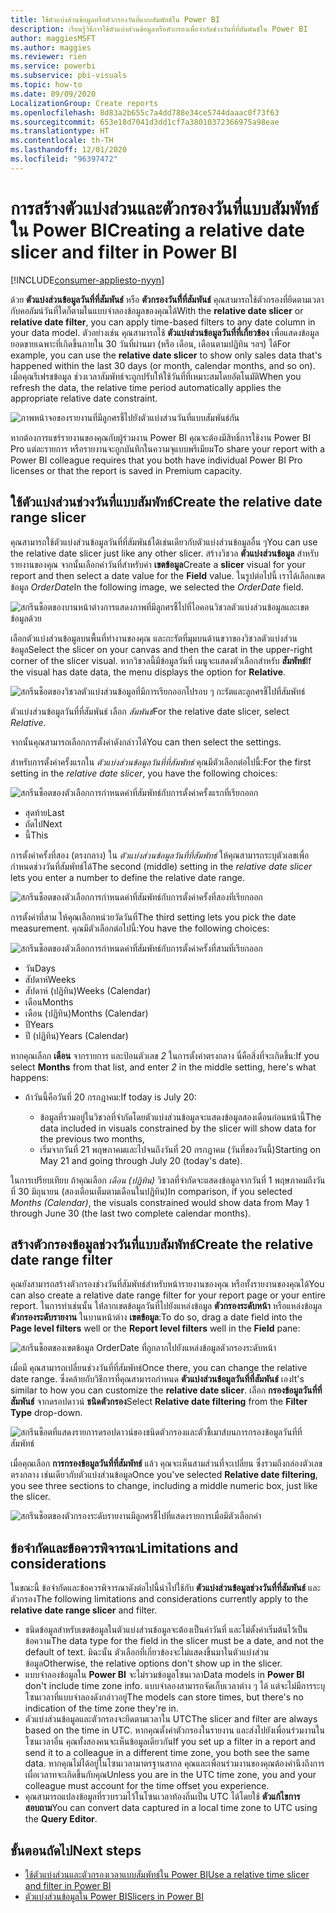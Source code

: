 ```yaml
---
title: ใช้ตัวแบ่งส่วนข้อมูลหรือตัวกรองวันที่แบบสัมพัทธ์ใน Power BI
description: เรียนรู้วิธีการใช้ตัวแบ่งส่วนข้อมูลหรือตัวกรองเพื่อจำกัดช่วงวันที่ที่สัมพันธ์ใน Power BI
author: maggiesMSFT
ms.author: maggies
ms.reviewer: rien
ms.service: powerbi
ms.subservice: pbi-visuals
ms.topic: how-to
ms.date: 09/09/2020
LocalizationGroup: Create reports
ms.openlocfilehash: 8d83a2b655c7a4dd788e34ce5744daaac0f73f63
ms.sourcegitcommit: 653e18d7041d3dd1cf7a38010372366975a98eae
ms.translationtype: HT
ms.contentlocale: th-TH
ms.lasthandoff: 12/01/2020
ms.locfileid: "96397472"
---
```

# <a name="creating-a-relative-date-slicer-and-filter-in-power-bi"></a><span data-ttu-id="a333d-103">การสร้างตัวแบ่งส่วนและตัวกรองวันที่แบบสัมพัทธ์ใน Power BI</span><span class="sxs-lookup"><span data-stu-id="a333d-103">Creating a relative date slicer and filter in Power BI</span></span>

[!INCLUDE[consumer-appliesto-nyyn](../includes/consumer-appliesto-nyyn.md)]

<span data-ttu-id="a333d-104">ด้วย **ตัวแบ่งส่วนข้อมูลวันที่ที่สัมพันธ์** หรือ **ตัวกรองวันที่ี่ที่สัมพันธ์** คุณสามารถใช้ตัวกรองที่ยึดตามเวลากับคอลัมน์วันที่ใดก็ตามในแบบจำลองข้อมูลของคุณได้</span><span class="sxs-lookup"><span data-stu-id="a333d-104">With the **relative date slicer** or **relative date filter**, you can apply time-based filters to any date column in your data model.</span></span> <span data-ttu-id="a333d-105">ตัวอย่างเช่น คุณสามารถใช้ **ตัวแบ่งส่วนข้อมูลวันที่ที่เกี่ยวข้อง** เพื่อแสดงข้อมูลยอดขายเฉพาะที่เกิดขึ้นภายใน 30 วันที่ผ่านมา (หรือ เดือน, เดือนตามปฏิทิน ฯลฯ) ได้</span><span class="sxs-lookup"><span data-stu-id="a333d-105">For example, you can use the **relative date slicer** to show only sales data that's happened within the last 30 days (or month, calendar months, and so on).</span></span> <span data-ttu-id="a333d-106">เมื่อคุณรีเฟรชข้อมูล ช่วงเวลาสัมพัทธ์จะถูกปรับให้ใช้วันที่ที่เหมาะสมโดยอัตโนมัติ</span><span class="sxs-lookup"><span data-stu-id="a333d-106">When you refresh the data, the relative time period automatically applies the appropriate relative date constraint.</span></span>

![ภาพหน้าจอของรายงานที่มีลูกศรชี้ไปยังตัวแบ่งส่วนวันที่แบบสัมพันธ์กัน](media/desktop-slicer-filter-date-range/relative-date-range-slicer-filter-01.png)

<span data-ttu-id="a333d-108">หากต้องการแชร์รายงานของคุณกับผู้ร่วมงาน Power BI คุณจะต้องมีสิทธิ์การใช้งาน Power BI Pro แต่ละรายการ หรือรายงานจะถูกบันทึกในความจุแบบพรีเมียม</span><span class="sxs-lookup"><span data-stu-id="a333d-108">To share your report with a Power BI colleague requires that you both have individual Power BI Pro licenses or that the report is saved in Premium capacity.</span></span>

## <a name="create-the-relative-date-range-slicer"></a><span data-ttu-id="a333d-109">ใช้ตัวแบ่งส่วนช่วงวันที่แบบสัมพัทธ์</span><span class="sxs-lookup"><span data-stu-id="a333d-109">Create the relative date range slicer</span></span>

<span data-ttu-id="a333d-110">คุณสามารถใช้ตัวแบ่งส่วนข้อมูลวันที่ที่สัมพันธ์ได้เช่นเดียวกับตัวแบ่งส่วนข้อมูลอื่น ๆ</span><span class="sxs-lookup"><span data-stu-id="a333d-110">You can use the relative date slicer just like any other slicer.</span></span> <span data-ttu-id="a333d-111">สร้างวิชวล **ตัวแบ่งส่วนข้อมูล** สำหรับรายงานของคุณ จากนั้นเลือกค่าวันที่สำหรับค่า **เขตข้อมูล**</span><span class="sxs-lookup"><span data-stu-id="a333d-111">Create a **slicer** visual for your report and then select a date value for the **Field** value.</span></span> <span data-ttu-id="a333d-112">ในรูปต่อไปนี้ เราได้เลือกเขตข้อมูล *OrderDate*</span><span class="sxs-lookup"><span data-stu-id="a333d-112">In the following image, we selected the *OrderDate* field.</span></span>

![สกรีนช็อตของบานหน้าต่างการแสดงภาพที่มีลูกศรชี้ไปที่ไอคอนวิชวลตัวแบ่งส่วนข้อมูลและเขตข้อมูลด้วย](media/desktop-slicer-filter-date-range/relative-date-range-slicer-filter-02.png)

<span data-ttu-id="a333d-114">เลือกตัวแบ่งส่วนข้อมูลบนพื้นที่ทำงานของคุณ และกะรัตที่มุมบนด้านขวาของวิชวลตัวแบ่งส่วนข้อมูล</span><span class="sxs-lookup"><span data-stu-id="a333d-114">Select the slicer on your canvas and then the carat in the upper-right corner of the slicer visual.</span></span> <span data-ttu-id="a333d-115">หากวิชวลนี้มีข้อมูลวันที่ เมนูจะแสดงตัวเลือกสำหรับ **สัมพัทธ์**</span><span class="sxs-lookup"><span data-stu-id="a333d-115">If the visual has date data, the menu displays the option for **Relative**.</span></span>

![สกรีนช็อตของวิชวลตัวแบ่งส่วนข้อมูลที่มีการเรียกออกไปรอบ ๆ กะรัตและลูกศรชี้ไปที่สัมพัทธ์](media/desktop-slicer-filter-date-range/relative-date-range-slicer-filter-03.png)

<span data-ttu-id="a333d-117">ตัวแบ่งส่วนข้อมูลวันที่ที่สัมพันธ์ เลือก *สัมพันธ์*</span><span class="sxs-lookup"><span data-stu-id="a333d-117">For the relative date slicer, select *Relative*.</span></span>

<span data-ttu-id="a333d-118">จากนั้นคุณสามารถเลือกการตั้งค่าดังกล่าวได้</span><span class="sxs-lookup"><span data-stu-id="a333d-118">You can then select the settings.</span></span>

<span data-ttu-id="a333d-119">สำหรับการตั้งค่าครั้งแรกใน *ตัวแบ่งส่วนข้อมูลวันที่ที่สัมพัทธ์* คุณมีตัวเลือกต่อไปนี้:</span><span class="sxs-lookup"><span data-stu-id="a333d-119">For the first setting in the *relative date slicer*, you have the following choices:</span></span>

![สกรีนช็อตของตัวเลือกการกำหนดค่าที่สัมพัทธ์กับการตั้งค่าครั้งแรกที่เรียกออก](media/desktop-slicer-filter-date-range/relative-date-range-slicer-filter-04.png)

* <span data-ttu-id="a333d-121">สุดท้าย</span><span class="sxs-lookup"><span data-stu-id="a333d-121">Last</span></span>
* <span data-ttu-id="a333d-122">ถัดไป</span><span class="sxs-lookup"><span data-stu-id="a333d-122">Next</span></span>
* <span data-ttu-id="a333d-123">นี้</span><span class="sxs-lookup"><span data-stu-id="a333d-123">This</span></span>

<span data-ttu-id="a333d-124">การตั้งค่าครั้งที่สอง (ตรงกลาง) ใน *ตัวแบ่งส่วนข้อมูลวันที่ที่สัมพัทธ์* ให้คุณสามารถระบุตัวเลขเพื่อกำหนดช่วงวันที่สัมพัทธ์ได้</span><span class="sxs-lookup"><span data-stu-id="a333d-124">The second (middle) setting in the *relative date slicer* lets you enter a number to define the relative date range.</span></span>

![สกรีนช็อตของตัวเลือกการกำหนดค่าที่สัมพัทธ์กับการตั้งค่าครั้งที่สองที่เรียกออก](media/desktop-slicer-filter-date-range/relative-date-range-slicer-filter-04a.png)

<span data-ttu-id="a333d-126">การตั้งค่าที่สาม ให้คุณเลือกหน่วยวัดวันที่</span><span class="sxs-lookup"><span data-stu-id="a333d-126">The third setting lets you pick the date measurement.</span></span> <span data-ttu-id="a333d-127">คุณมีตัวเลือกต่อไปนี้:</span><span class="sxs-lookup"><span data-stu-id="a333d-127">You have the following choices:</span></span>

![สกรีนช็อตของตัวเลือกการกำหนดค่าที่สัมพัทธ์กับการตั้งค่าครั้งที่สามที่เรียกออก](media/desktop-slicer-filter-date-range/relative-date-range-slicer-filter-05.png)

* <span data-ttu-id="a333d-129">วัน</span><span class="sxs-lookup"><span data-stu-id="a333d-129">Days</span></span>
* <span data-ttu-id="a333d-130">สัปดาห์</span><span class="sxs-lookup"><span data-stu-id="a333d-130">Weeks</span></span>
* <span data-ttu-id="a333d-131">สัปดาห์ (ปฏิทิน)</span><span class="sxs-lookup"><span data-stu-id="a333d-131">Weeks (Calendar)</span></span>
* <span data-ttu-id="a333d-132">เดือน</span><span class="sxs-lookup"><span data-stu-id="a333d-132">Months</span></span>
* <span data-ttu-id="a333d-133">เดือน (ปฏิทิน)</span><span class="sxs-lookup"><span data-stu-id="a333d-133">Months (Calendar)</span></span>
* <span data-ttu-id="a333d-134">ปี</span><span class="sxs-lookup"><span data-stu-id="a333d-134">Years</span></span>
* <span data-ttu-id="a333d-135">ปี (ปฏิทิน)</span><span class="sxs-lookup"><span data-stu-id="a333d-135">Years (Calendar)</span></span>

<span data-ttu-id="a333d-136">หากคุณเลือก **เดือน** จากรายการ และป้อนตัวเลข *2* ในการตั้งค่าตรงกลาง นี่คือสิ่งที่จะเกิดขึ้น:</span><span class="sxs-lookup"><span data-stu-id="a333d-136">If you select **Months** from that list, and enter *2* in the middle setting, here's what happens:</span></span>

* <span data-ttu-id="a333d-137">ถ้าวันนี้คือวันที่ 20 กรกฎาคม:</span><span class="sxs-lookup"><span data-stu-id="a333d-137">If today is July 20:</span></span>

    - <span data-ttu-id="a333d-138">ข้อมูลที่รวมอยู่ในวิชวลที่จำกัดโดยตัวแบ่งส่วนข้อมูลจะแสดงข้อมูลสองเดือนก่อนหน้านี้</span><span class="sxs-lookup"><span data-stu-id="a333d-138">The data included in visuals constrained by the slicer will show data for the previous two months,</span></span>
    - <span data-ttu-id="a333d-139">เริ่มจากวันที่ 21 พฤษภาคมและไปจนถึงวันที่ 20 กรกฎาคม (วันที่ของวันนี้)</span><span class="sxs-lookup"><span data-stu-id="a333d-139">Starting on May 21 and going through July 20 (today's date).</span></span>

<span data-ttu-id="a333d-140">ในการเปรียบเทียบ ถ้าคุณเลือก *เดือน (ปฏิทิน)* วิชวลที่จำกัดจะแสดงข้อมูลจากวันที่ 1 พฤษภาคมถึงวันที่ 30 มิถุนายน (สองเดือนเต็มตามเดือนในปฏิทิน)</span><span class="sxs-lookup"><span data-stu-id="a333d-140">In comparison, if you selected *Months (Calendar)*, the visuals constrained would show data from May 1 through June 30 (the last two complete calendar months).</span></span>

## <a name="create-the-relative-date-range-filter"></a><span data-ttu-id="a333d-141">สร้างตัวกรองข้อมูลช่วงวันที่แบบสัมพัทธ์</span><span class="sxs-lookup"><span data-stu-id="a333d-141">Create the relative date range filter</span></span>

<span data-ttu-id="a333d-142">คุณยังสามารถสร้างตัวกรองช่วงวันที่สัมพัทธ์สำหรับหน้ารายงานของคุณ หรือทั้งรายงานของคุณได้</span><span class="sxs-lookup"><span data-stu-id="a333d-142">You can also create a relative date range filter for your report page or your entire report.</span></span> <span data-ttu-id="a333d-143">ในการทำเช่นนั้น ให้่ลากเขตข้อมูลวันที่ไปยังแหล่งข้อมูล **ตัวกรองระดับหน้า** หรือแหล่งข้อมูล **ตัวกรองระดับรายงาน** ในบานหน้าต่าง **เขตข้อมูล**:</span><span class="sxs-lookup"><span data-stu-id="a333d-143">To do so, drag a date field into the **Page level filters** well or the **Report level filters** well in the **Field** pane:</span></span>

![สกรีนช็อตของเขตข้อมูล OrderDate ที่ถูกลากไปยังแหล่งข้อมูลตัวกรองระดับหน้า](media/desktop-slicer-filter-date-range/relative-date-range-slicer-filter-06.png)

<span data-ttu-id="a333d-145">เมื่อมี คุณสามารถเปลี่ยนช่วงวันที่ที่สัมพัทธ์</span><span class="sxs-lookup"><span data-stu-id="a333d-145">Once there, you can change the relative date range.</span></span> <span data-ttu-id="a333d-146">ซึ่งคล้ายกับวิธีการที่คุณสามารถกำหนด **ตัวแบ่งส่วนข้อมูลวันที่ที่สัมพันธ์** เอง</span><span class="sxs-lookup"><span data-stu-id="a333d-146">It's similar to how you can customize the **relative date slicer**.</span></span> <span data-ttu-id="a333d-147">เลือก **กรองข้อมูลวันที่ที่สัมพันธ์** จากดรอปดาวน์ **ชนิดตัวกรอง**</span><span class="sxs-lookup"><span data-stu-id="a333d-147">Select **Relative date filtering** from the **Filter Type** drop-down.</span></span>

![สกรีนช็อตที่แสดงรายการดรอปดาวน์ของชนิดตัวกรองและตัวชี้เมาส์บนการกรองข้อมูลวันที่ที่สัมพัทธ์](media/desktop-slicer-filter-date-range/relative-date-range-slicer-filter-07.png)

<span data-ttu-id="a333d-149">เมื่อคุณเลือก **การกรองข้อมูลวันที่ที่สัมพัทธ์** แล้ว คุณจะเห็นสามส่วนที่จะเปลี่ยน ซึ่งรวมถึงกล่องตัวเลขตรงกลาง เช่นเดียวกับตัวแบ่งส่วนข้อมูล</span><span class="sxs-lookup"><span data-stu-id="a333d-149">Once you've selected **Relative date filtering**, you see three sections to change, including a middle numeric box, just like the slicer.</span></span>

![สกรีนช็อตของตัวกรองระดับรายงานมีลูกศรชี้ไปที่แสดงรายการเมื่อมีตัวเลือกค่า](media/desktop-slicer-filter-date-range/relative-date-range-slicer-filter-08.png)

## <a name="limitations-and-considerations"></a><span data-ttu-id="a333d-151">ข้อจำกัดและข้อควรพิจารณา</span><span class="sxs-lookup"><span data-stu-id="a333d-151">Limitations and considerations</span></span>

<span data-ttu-id="a333d-152">ในขณะนี้ ข้อจำกัดและข้อควรพิจารณาดังต่อไปนี้นำไปใช้กับ **ตัวแบ่งส่วนข้อมูลช่วงวันที่ที่สัมพันธ์** และตัวกรอง</span><span class="sxs-lookup"><span data-stu-id="a333d-152">The following limitations and considerations currently apply to the **relative date range slicer** and filter.</span></span>

* <span data-ttu-id="a333d-153">ชนิดข้อมูลสำหรับเขตข้อมูลในตัวแบ่งส่วนข้อมูลจะต้องเป็นค่าวันที่ และไม่ตั้งค่าเริ่มต้นไว้เป็นข้อความ</span><span class="sxs-lookup"><span data-stu-id="a333d-153">The data type for the field in the slicer must be a date, and not the default of text.</span></span> <span data-ttu-id="a333d-154">มิฉะนั้น ตัวเลือกที่เกี่ยวข้องจะไม่แสดงขึ้นมาในตัวแบ่งส่วนข้อมูล</span><span class="sxs-lookup"><span data-stu-id="a333d-154">Otherwise, the relative options don't show up in the slicer.</span></span>
* <span data-ttu-id="a333d-155">แบบจำลองข้อมูลใน **Power BI** จะไม่รวมข้อมูลโซนเวลา</span><span class="sxs-lookup"><span data-stu-id="a333d-155">Data models in **Power BI** don't include time zone info.</span></span> <span data-ttu-id="a333d-156">แบบจำลองสามารถจัดเก็บเวลาต่าง ๆ ได้ แต่จะไม่มีการระบุโซนเวลาที่แบบจำลองดังกล่าวอยู่</span><span class="sxs-lookup"><span data-stu-id="a333d-156">The models can store times, but there's no indication of the time zone they're in.</span></span>
* <span data-ttu-id="a333d-157">ตัวแบ่งส่วนข้อมูลและตัวกรองจะยึดตามเวลาใน UTC</span><span class="sxs-lookup"><span data-stu-id="a333d-157">The slicer and filter are always based on the time in UTC.</span></span> <span data-ttu-id="a333d-158">หากคุณตั้งค่าตัวกรองในรายงาน และส่งไปยังเพื่อนร่วมงานในโซนเวลาอื่น คุณทั้งสองคนจะเห็นข้อมูลเดียวกัน</span><span class="sxs-lookup"><span data-stu-id="a333d-158">If you set up a filter in a report and send it to a colleague in a different time zone, you both see the same data.</span></span> <span data-ttu-id="a333d-159">หากคุณไม่ได้อยู่ในโซนเวลามาตรฐานสากล คุณและเพื่อนร่วมงานของคุณต้องคำนึงถึงการเผื่อเวลาทจะเกิดขึ้นกับคุณ</span><span class="sxs-lookup"><span data-stu-id="a333d-159">Unless you are in the UTC time zone, you and your colleague must account for the time offset you experience.</span></span>
* <span data-ttu-id="a333d-160">คุณสามารถแปลงข้อมูลที่รวบรวมไว้ในโซนเวลาท้องถิ่นเป็น UTC ได้โดยใช้ **ตัวแก้ไขการสอบถาม**</span><span class="sxs-lookup"><span data-stu-id="a333d-160">You can convert data captured in a local time zone to UTC using the **Query Editor**.</span></span>

## <a name="next-steps"></a><span data-ttu-id="a333d-161">ขั้นตอนถัดไป</span><span class="sxs-lookup"><span data-stu-id="a333d-161">Next steps</span></span>

- [<span data-ttu-id="a333d-162">ใช้ตัวแบ่งส่วนและตัวกรองเวลาแบบสัมพัทธ์ใน Power BI</span><span class="sxs-lookup"><span data-stu-id="a333d-162">Use a relative time slicer and filter in Power BI</span></span>](../create-reports/slicer-filter-relative-time.md)
- [<span data-ttu-id="a333d-163">ตัวแบ่งส่วนข้อมูลใน Power BI</span><span class="sxs-lookup"><span data-stu-id="a333d-163">Slicers in Power BI</span></span>](power-bi-visualization-slicers.md)

